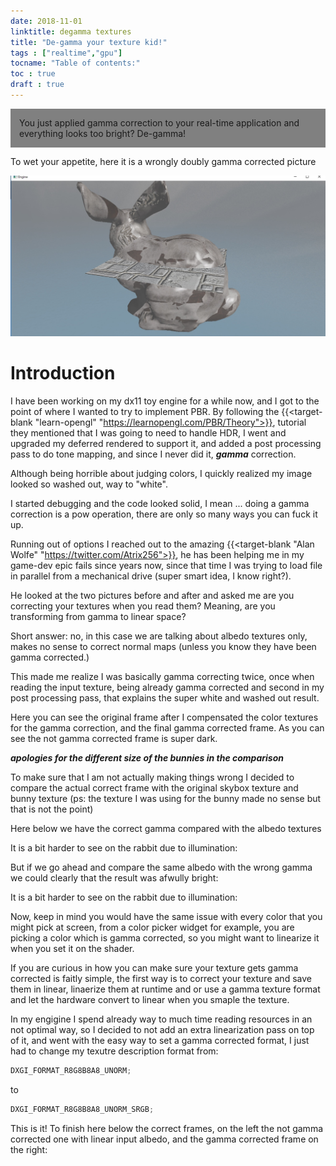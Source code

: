 ```yaml
---
date: 2018-11-01
linktitle: degamma textures 
title: "De-gamma your texture kid!"
tags : ["realtime","gpu"]
tocname: "Table of contents:"
toc : true
draft : true
---
```


<p style="background:gray;padding: 1em;">
You just applied gamma correction to your real-time application
and everything looks too bright? De-gamma!
</p>


To wet your appetite, here it is a wrongly doubly gamma corrected picture

![intro](../images/08_gamma/wrongGamma.jpg)


# Introduction

I have been working on my dx11 toy engine for a while now, 
and I got to the point of where I wanted to try to implement
PBR. By following the 
{{<target-blank "learn-opengl" "https://learnopengl.com/PBR/Theory">}}, 
tutorial they mentioned
that I was going to need to handle HDR, I went and upgraded
my deferred rendered to support it, and added a post processing
pass to do tone mapping, and since I never did it, ***gamma*** correction.

Although being horrible about judging colors, I quickly realized my
image looked so washed out, way to "white".

I started debugging and the code looked solid, I mean ... doing
a gamma correction is a pow operation, there are only so many
ways you can fuck it up.

Running out of options I reached out to the amazing 
{{<target-blank "Alan Wolfe" "https://twitter.com/Atrix256">}}, 
he has been helping me in my game-dev epic fails since years now, 
since that time I was trying to load file in parallel from a 
mechanical drive (super smart idea, I know right?).

He looked at the two pictures before and after and asked me
are you correcting your textures when you read them? Meaning, 
are you transforming from gamma to linear space?

Short answer: no, in this case we are talking about albedo
textures only, makes no sense to correct normal maps  (unless you know
they have been gamma corrected.)

This made me realize I was basically gamma correcting twice,
once when reading the input texture, being already gamma corrected
and second in my post processing pass, 
that explains the super white and washed out result.

Here you can see the original frame after I compensated the color
textures for the gamma correction, and the final gamma corrected
frame. As you can see the not gamma corrected frame is super dark.

<div class='vue'>
  <vue-compare-image 
		left-image="/images/08_gamma/wrongGamma.jpg" 
		right-image="/images/08_gamma/correctGamma.jpg" />
</div>

***apologies for the different size of the bunnies in the comparison***

To make sure that I am not actually making things wrong I decided to compare the actual 
correct frame with the original skybox texture and bunny texture 
(ps: the texture I was using for the bunny made no sense but that is not the point)

Here below we have the correct gamma compared with the albedo textures


<div class='vue'>
  <vue-compare-image 
		left-image="/images/08_gamma/correctGamma.jpg" 
		right-image="/images/08_gamma/skybox.jpg" />
</div>

It is a bit harder to see on the rabbit due to illumination:

<div class='vue'>
  <vue-compare-image 
		left-image="/images/08_gamma/correctGamma.jpg" 
		right-image="/images/08_gamma/armorColor.jpg" />
</div>


But if we go ahead and compare the same albedo with the wrong gamma we could clearly
that the result was afwully bright:


<div class='vue'>
  <vue-compare-image 
		left-image="/images/08_gamma/wrongGamma.jpg" 
		right-image="/images/08_gamma/skybox.jpg" />
</div>

It is a bit harder to see on the rabbit due to illumination:

<div class='vue'>
  <vue-compare-image 
		left-image="/images/08_gamma/wrongGamma.jpg" 
		right-image="/images/08_gamma/armorColor.jpg" />
</div>


Now, keep in mind you would have the same issue with every color that you might pick at screen,
from a color picker widget for example, you are picking a color which is gamma corrected, so you
might want to linearize it when you set it on the shader.

If you are curious in how you can make sure your texture gets gamma corrected is faitly simple,
the first way is to correct your texture and save them in linear, linaerize them at runtime and or 
use a gamma texture format and let the hardware convert to linear when you smaple the texture.

In my engigine I spend already way to much time reading resources in an not optimal way, so 
I decided to not add an extra linearization pass on top of it, and went with the easy way to set 
a gamma corrected format, I just had to change my texutre description format from:

```c++
DXGI_FORMAT_R8G8B8A8_UNORM;
```

to

```c++
DXGI_FORMAT_R8G8B8A8_UNORM_SRGB;

```

This is it! To finish here below the correct frames, on the left the not gamma corrected one with linear 
input albedo, and the gamma corrected frame on the right:

<div class='vue'>
  <vue-compare-image 
		left-image="/images/08_gamma/noGamma.jpg" 
		right-image="/images/08_gamma/correctGamma.jpg" />
</div>


